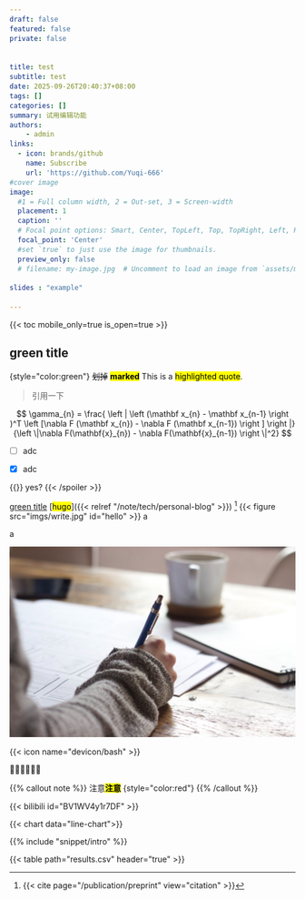 ```yaml
---
draft: false
featured: false
private: false


title: test
subtitle: test
date: 2025-09-26T20:40:37+08:00
tags: []
categories: []
summary: 试用编辑功能
authors:
    - admin
links:
  - icon: brands/github
    name: Subscribe
    url: 'https://github.com/Yuqi-666'
#cover image
image:
  #1 = Full column width, 2 = Out-set, 3 = Screen-width
  placement: 1 
  caption: ''
  # Focal point options: Smart, Center, TopLeft, Top, TopRight, Left, Right, BottomLeft, Bottom, BottomRight
  focal_point: 'Center'
  #set `true` to just use the image for thumbnails.
  preview_only: false
  # filename: my-image.jpg  # Uncomment to load an image from `assets/media/` instead.

slides : "example"

---
```

{{< toc mobile_only=true is_open=true >}}


## green title

{style="color:green"}
~~划掉~~
<mark>**marked**</mark>
This is a <mark class="green">highlighted quote</mark>.

> 引用一下

$$
\gamma_{n} = \frac{ \left | \left (\mathbf x_{n} - \mathbf x_{n-1} \right )^T \left [\nabla F (\mathbf x_{n}) - \nabla F (\mathbf x_{n-1}) \right ] \right |}{\left \|\nabla F(\mathbf{x}_{n}) - \nabla F(\mathbf{x}_{n-1}) \right \|^2}
$$
- [ ] adc
- [x] adc


{{<spoiler text="check this!">}}
yes?
{{< /spoiler >}}

[green title](#green-title)
[<mark>hugo</mark>]({{< relref "/note/tech/personal-blog" >}})
[^1]
{{< figure src="imgs/write.jpg" id="hello" >}}
a

a

![write](imgs/write.jpg "writing")

{{< icon name="devicon/bash" >}}

🥶🦮😭😭😭😿

[^1]:{{< cite page="/publication/preprint" view="citation" >}}

{{% callout note %}}
注意<mark>**注意**</mark>
{style="color:red"}
{{% /callout %}}


{{< bilibili id="BV1WV4y1r7DF" >}}

{{< chart data="line-chart">}}

{{% include "snippet/intro" %}}



{{< table path="results.csv" header="true" >}}



